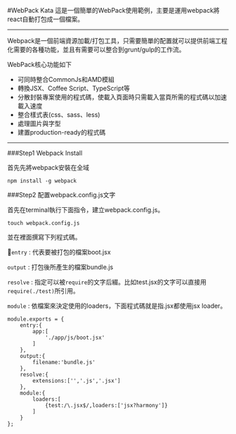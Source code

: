 #WebPack Kata
這是一個簡單的WebPack使用範例，主要是運用webpack將react自動打包成一個檔案。

---
Webpack是一個前端資源加載/打包工具，只需要簡單的配置就可以提供前端工程化需要的各種功能，並且有需要可以整合到grunt/gulp的工作流。


WebPack核心功能如下

*	可同時整合CommonJs和AMD模組
* 	轉換JSX、Coffee Script、TypeScript等
*  分散封裝專案使用的程式碼，使載入頁面時只需載入當頁所需的程式碼以加速載入速度
*  整合樣式表(css、sass、less)
*  處理圖片與字型
*  建置production-ready的程式碼

---

###Step1 Webpack Install

首先先將webpack安裝在全域

	npm install -g webpack
	
###Step2 配置webpack.config.js文字

首先在terminal執行下面指令，建立webpack.config.js。

	touch webpack.config.js
並在裡面撰寫下列程式碼。

`entry` : 代表要被打包的檔案boot.jsx

`output` : 打包後所產生的檔案bundle.js

`resolve` : 指定可以被`require`的文字后綴。比如test.jsx的文字可以直接用`require(./test)`所引用。

`module` : 依檔案來決定使用的loaders，下面程式碼就是指.jsx都使用jsx loader。


	module.exports = {
		entry:{
			app:[
				'./app/js/boot.jsx'
			]
		},
		output:{
			filename:'bundle.js'
		},
		resolve:{
			extensions:['','.js','.jsx']
		},
		module:{
			loaders:[
				{test:/\.jsx$/,loaders:['jsx?harmony']}
			]
		}
	};
	
	
 
